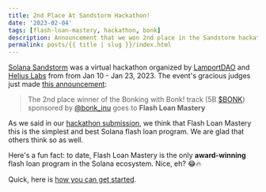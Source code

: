 ```yaml
---
title: 2nd Place At Sandstorm Hackathon!
date: '2023-02-04'
tags: [flash-loan-mastery, hackathon, bonk]
description: Announcement that we won 2nd place in the Sandstorm hackathon!
permalink: posts/{{ title | slug }}/index.html
---
```


[Solana Sandstorm](https://www.sandstormhackathon.com/) was a virtual hackathon organized by [LamportDAO](https://twitter.com/LamportDAO) and [Helius Labs](https://helius.xyz/) from from Jan 10 - Jan 23, 2023.  The event's gracious judges just made [this announcement](https://twitter.com/LamportDAO/status/1621790616194793473):

> The 2nd place winner of the Bonking with Bonk! track (5B [$BONK](https://twitter.com/search?q=%24BONK&src=cashtag_click)) sponsored by [@bonk_inu](https://twitter.com/bonk_inu) goes to **Flash Loan Mastery**

As we said in our [hackathon submission](https://discord.com/channels/1033504592383705148/1067008402313711708), we think that Flash Loan Mastery this is the simplest and best Solana flash loan program.  We are glad that others think so as well.

Here's a fun fact: to date, Flash Loan Mastery is the only **award-winning** flash loan program in the Solana ecosystem. Nice, eh? 😂🔥

Quick, here is [how you can get started](/about/).
